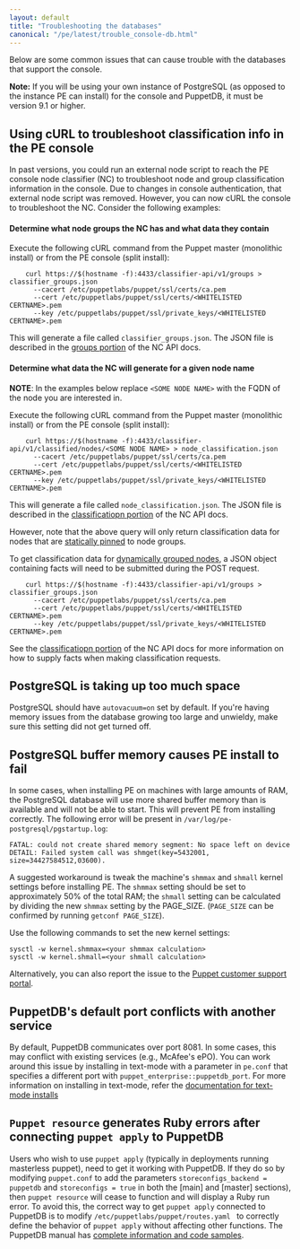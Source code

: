 ```yaml
---
layout: default
title: "Troubleshooting the databases"
canonical: "/pe/latest/trouble_console-db.html"
---
```


Below are some common issues that can cause trouble with the databases that support the console.

**Note:** If you will be using your own instance of PostgreSQL (as opposed to the instance PE can install) for the console and PuppetDB, it must be version 9.1 or higher.


Using cURL to troubleshoot classification info in the PE console
--------


In past versions, you could run an external node script to reach the PE console node classifier (NC) to troubleshoot node and group classification information in the console. Due to changes in console authentication, that external node script was removed. However, you can now cURL the console to troubleshoot the NC. Consider the following examples:

#### Determine what node groups the NC has and what data they contain

Execute the following cURL command from the Puppet master (monolithic install) or from the PE console (split install):

~~~~
    curl https://$(hostname -f):4433/classifier-api/v1/groups > classifier_groups.json
      --cacert /etc/puppetlabs/puppet/ssl/certs/ca.pem
      --cert /etc/puppetlabs/puppet/ssl/certs/<WHITELISTED CERTNAME>.pem
      --key /etc/puppetlabs/puppet/ssl/private_keys/<WHITELISTED CERTNAME>.pem
~~~~

This will generate a file called `classifier_groups.json`. The JSON file is described in the [groups portion](./nc_groups.html#get-v1groups) of the NC API docs.

#### Determine what data the NC will generate for a given node name

**NOTE**: In the examples below replace `<SOME NODE NAME>` with the FQDN of the node you are interested in.

Execute the following cURL command from the Puppet master (monolithic install) or from the PE console (split install):

~~~~
	curl https://$(hostname -f):4433/classifier-api/v1/classified/nodes/<SOME NODE NAME> > node_classification.json
      --cacert /etc/puppetlabs/puppet/ssl/certs/ca.pem
      --cert /etc/puppetlabs/puppet/ssl/certs/<WHITELISTED CERTNAME>.pem
      --key /etc/puppetlabs/puppet/ssl/private_keys/<WHITELISTED CERTNAME>.pem
~~~~

This will generate a file called `node_classification.json`. The JSON file is described in the [classificatiopn portion](./nc_classification.html#post-v1classifiednodesname) of the NC API docs.

However, note that the above query will only return classification data for nodes that are [statically pinned](./console_classes_groups.html#adding-nodes-statically) to node groups.

To get classification data for [dynamically grouped nodes](./console_classes_groups.html#adding-nodes-dynamically), a JSON object containing facts will need to be submitted during the POST request.

~~~~
    curl https://$(hostname -f):4433/classifier-api/v1/groups > classifier_groups.json
      --cacert /etc/puppetlabs/puppet/ssl/certs/ca.pem
      --cert /etc/puppetlabs/puppet/ssl/certs/<WHITELISTED CERTNAME>.pem
      --key /etc/puppetlabs/puppet/ssl/private_keys/<WHITELISTED CERTNAME>.pem
~~~~

See the [classificatiopn portion](./nc_classification.html#post-v1classifiednodesname) of the NC API docs for more information on how to supply facts when making classification requests.

PostgreSQL is taking up too much space
-----

PostgreSQL should have `autovacuum=on` set by default. If you're having memory issues from the database growing too large and unwieldy, make sure this setting did not get turned off.

PostgreSQL buffer memory causes PE install to fail
-------

In some cases, when installing PE on machines with large amounts of RAM, the PostgreSQL database will use more shared buffer memory than is available and will not be able to start. This will prevent PE from installing correctly. The following error will be present in `/var/log/pe-postgresql/pgstartup.log`:

    FATAL: could not create shared memory segment: No space left on device
    DETAIL: Failed system call was shmget(key=5432001, size=34427584512,03600).

A suggested workaround is tweak the machine's `shmmax` and `shmall` kernel settings before installing PE. The `shmmax` setting should be set to approximately  50% of the total RAM; the `shmall` setting can be calculated by dividing the new `shmmax` setting by the PAGE_SIZE.  (`PAGE_SIZE` can be confirmed by running `getconf PAGE_SIZE`).

Use the following commands to set the new kernel settings:

    sysctl -w kernel.shmmax=<your shmmax calculation>
    sysctl -w kernel.shmall=<your shmall calculation>

Alternatively, you can also report the issue to the [Puppet customer support portal](https://support.puppetlabs.com/access/unauthenticated).

PuppetDB's default port conflicts with another service
-----

By default, PuppetDB communicates over port 8081. In some cases, this may conflict with existing services (e.g., McAfee's ePO). You can work around this issue by installing in text-mode with a parameter in `pe.conf` that specifies a different port with `puppet_enterprise::puppetdb_port`. For more information on installing in text-mode, refer the [documentation for text-mode installs](./install_text_mode.html)

`Puppet resource` generates Ruby errors after connecting `puppet apply` to PuppetDB
-----

Users who wish to use `puppet apply` (typically in deployments running masterless puppet), need to get it working with PuppetDB. If they do so by modifying `puppet.conf` to add the parameters `storeconfigs_backend = puppetdb` and `storeconfigs = true` in both the [main] and [master] sections), then `puppet resource` will cease to function and will display a Ruby run error. To avoid this, the correct way to get `puppet apply` connected to PuppetDB is to modify `/etc/puppetlabs/puppet/routes.yaml ` to correctly define the behavior of `puppet apply` without affecting other functions. The PuppetDB manual has [complete information and code samples]({{puppetdb}}/connect_puppet_apply.html).


